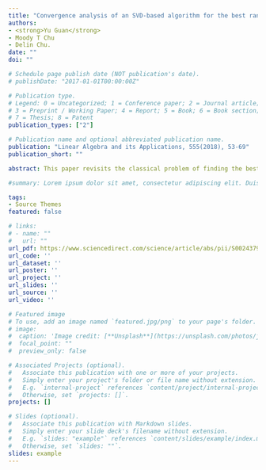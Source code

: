 ```yaml
---
title: "Convergence analysis of an SVD-based algorithm for the best rank-1 tensor approximation"
authors:
- <strong>Yu Guan</strong>
- Moody T Chu
- Delin Chu.
date: ""
doi: ""

# Schedule page publish date (NOT publication's date).
# publishDate: "2017-01-01T00:00:00Z"

# Publication type.
# Legend: 0 = Uncategorized; 1 = Conference paper; 2 = Journal article;
# 3 = Preprint / Working Paper; 4 = Report; 5 = Book; 6 = Book section;
# 7 = Thesis; 8 = Patent
publication_types: ["2"]

# Publication name and optional abbreviated publication name.
publication: "Linear Algebra and its Applications, 555(2018), 53-69"
publication_short: ""

abstract: This paper revisits the classical problem of finding the best rank-1 approximation to a generic tensor. The main focus is on providing a mathematical proof for the convergence of the iterates of an SVD-based algorithm. In contrast to the conventional approach by the so called alternating least squares (ALS) method that works to adjust one factor a time, the SVD-based algorithms improve two factors simultaneously. The ALS method is easy to implement, but suffers from slow convergence and easy stagnation at a local solution. It has been suggested recently that the SVD-algorithm might have a better limiting behavior leading to better approximations, yet a theory of convergence has been elusive in the literature. This note proposes a simple tactic to partially close that gap.

#summary: Lorem ipsum dolor sit amet, consectetur adipiscing elit. Duis posuere #tellus ac convallis placerat. Proin tincidunt magna sed ex sollicitudin #condimentum.

tags:
- Source Themes
featured: false

# links:
# - name: ""
#   url: ""
url_pdf: https://www.sciencedirect.com/science/article/abs/pii/S0024379518302908
url_code: ''
url_dataset: ''
url_poster: ''
url_project: ''
url_slides: ''
url_source: ''
url_video: ''

# Featured image
# To use, add an image named `featured.jpg/png` to your page's folder. 
# image:
#  caption: 'Image credit: [**Unsplash**](https://unsplash.com/photos/jdD8gXaTZsc)'
#  focal_point: ""
#  preview_only: false

# Associated Projects (optional).
#   Associate this publication with one or more of your projects.
#   Simply enter your project's folder or file name without extension.
#   E.g. `internal-project` references `content/project/internal-project/index.md`.
#   Otherwise, set `projects: []`.
projects: []

# Slides (optional).
#   Associate this publication with Markdown slides.
#   Simply enter your slide deck's filename without extension.
#   E.g. `slides: "example"` references `content/slides/example/index.md`.
#   Otherwise, set `slides: ""`.
slides: example
---
```


